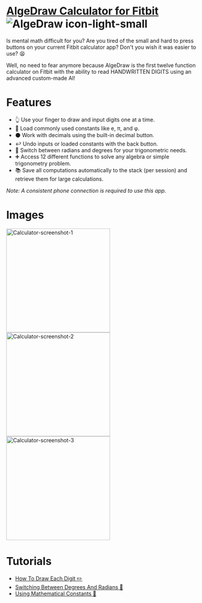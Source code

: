 # [AlgeDraw Calculator for Fitbit](https://denk0403.github.io/algedraw%20calculator/home.html) ![AlgeDraw icon-light-small](https://user-images.githubusercontent.com/3473945/71306090-26c3cc80-23aa-11ea-9f46-6ea5871c64d4.png)
Is mental math difficult for you? Are you tired of the small and hard to press buttons on your current Fitbit calculator app? Don't you wish it was easier to use? 😫

Well, no need to fear anymore because AlgeDraw is the first twelve function calculator on Fitbit with the ability to read HANDWRITTEN DIGITS using an advanced custom-made AI! 

# Features 
- 👆 Use your finger to draw and input digits one at a time.
- 🔢 Load commonly used constants like e, π, and φ.
- ⚫️ Work with decimals using the built-in decimal button.
- ↩️ Undo inputs or loaded constants with the back button.
- 🔄 Switch between radians and degrees for your trigonometric needs.
- ➕ Access 12 different functions to solve any algebra or simple trigonometry problem.
- 📚 Save all computations automatically to the stack (per session) and retrieve them for large calculations.

_Note: A consistent phone connection is required to use this app._

# Images
<img width="275" alt="Calculator-screenshot-1" src="https://user-images.githubusercontent.com/3473945/71306136-cd0fd200-23aa-11ea-935a-8c4683b5d1a0.png"> <img width="275" alt="Calculator-screenshot-2" src="https://user-images.githubusercontent.com/3473945/71306158-fd577080-23aa-11ea-88b8-9fb33f595e48.png"> <img width="275" alt="Calculator-screenshot-3" src="https://user-images.githubusercontent.com/3473945/71306145-e153cf00-23aa-11ea-9f90-12be1e069b92.png">

# Tutorials
- [How To Draw Each Digit ✏️](https://denk0403.github.io/algedraw%20calculator/drawing.html)
- [Switching Between Degrees And Radians 🔄](https://denk0403.github.io/algedraw%20calculator/radiansdegrees.html)
- [Using Mathematical Constants 🔢](https://denk0403.github.io/algedraw%20calculator/constants.html)

